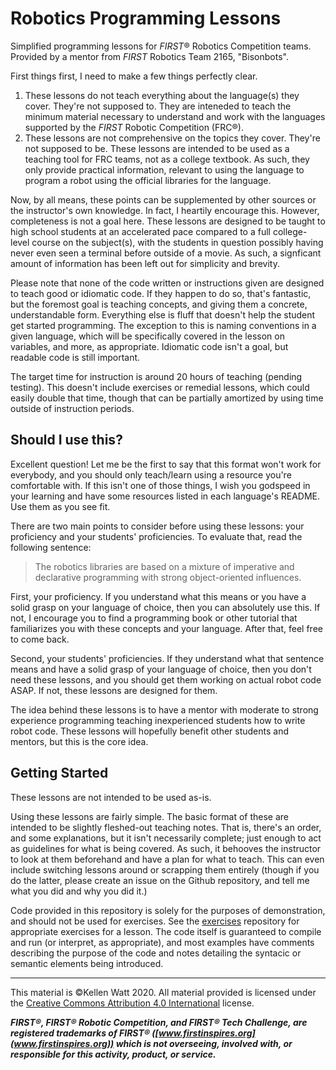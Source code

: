 # Robotics Programming Lessons
Simplified programming lessons for *FIRST*® Robotics Competition teams. 
Provided by a mentor from *FIRST* Robotics Team 2165, "Bisonbots".

First things first, I need to make a few things perfectly clear. 
1. These lessons do not teach everything about the language(s) they cover. They're 
not supposed to. They are inteneded to teach the minimum material necessary to understand 
and work with the languages supported by the *FIRST* Robotic Competition (FRC®). 
2. These lessons are not comprehensive on the topics they cover. They're not 
supposed to be. These lessons are intended to be used as a teaching tool for FRC 
teams, not as a college textbook. As such, they only provide practical information, 
relevant to using the language to program a robot using the official libraries 
for the language. 

Now, by all means, these points can be supplemented by other sources or the 
instructor's own knowledge. In fact, I heartily encourage this. However, 
completeness is not a goal here. These lessons are designed to be taught to 
high school students at an accelerated pace compared to a full college-level 
course on the subject(s), with the students in question possibly having never 
even seen a terminal before outside of a movie. As such, a signficant amount of 
information has been left out for simplicity and brevity.

Please note that none of the code written or instructions given are designed to
teach good or idiomatic code. If they happen to do so, that's fantastic, but
the foremost goal is teaching concepts, and giving them a concrete, understandable 
form. Everything else is fluff that doesn't help the student get started programming.
The exception to this is naming conventions in a given language, which will be 
specifically covered in the lesson on variables, and more, as appropriate. 
Idiomatic code isn't a goal, but readable code is still important.

The target time for instruction is around 20 hours of teaching (pending testing). This doesn't 
include exercises or remedial lessons, which could easily double that time, 
though that can be partially amortized by using time outside of instruction periods.

## Should I use this?
Excellent question! Let me be the first to say that this format won't work 
for everybody, and you should only teach/learn using a resource you're comfortable 
with. If this isn't one of those things, I wish you godspeed in your learning 
and have some resources listed in each language's README. Use them as you see fit.

There are two main points to consider before using these lessons: your proficiency 
and your students' proficiencies. To evaluate that, read the following sentence:

> The robotics libraries are based on a mixture of imperative and declarative programming 
> with strong object-oriented influences.

First, your proficiency. If you understand what this means or you have a solid 
grasp on your language of choice, then you can absolutely use this. If not, I 
encourage you to find a programming book or other tutorial that familiarizes 
you with these concepts and your language. After that, feel free to come back.

Second, your students' proficiencies. If they understand what that sentence 
means and have a solid grasp of your language of choice, then you don't need 
these lessons, and you should get them working on actual robot code ASAP. If not,
these lessons are designed for them.

The idea behind these lessons is to have a mentor with moderate to strong experience
programming teaching inexperienced students how to write robot code. These lessons
will hopefully benefit other students and mentors, but this is the core idea.

## Getting Started
These lessons are not intended to be used as-is.

Using these lessons are fairly simple. The basic format of these are intended to 
be slightly fleshed-out teaching notes. That is, there's an order, and some 
explanations, but it isn't necessarily complete; just enough to act as guidelines 
for what is being covered. As such, it behooves the instructor to look at them 
beforehand and have a plan for what to teach. This can even include switching 
lessons around or scrapping them entirely (though if you do the latter, please create an issue on the 
Github repository, and tell me what you did and why you did it.)

Code provided in this repository is solely for the purposes of demonstration, and 
should not be used for exercises. See the [exercises](#) repository for appropriate 
exercises for a lesson. The code itself is guaranteed to compile and run (or 
interpret, as appropriate), and most examples have comments describing the purpose 
of the code and notes detailing the syntacic or semantic elements being introduced.

---

This material is ©Kellen Watt 2020. All material provided is licensed under the [Creative Commons Attribution 4.0 International](https://creativecommons.org/licenses/by/4.0/) license.

***FIRST®, FIRST® Robotic Competition, and FIRST® Tech Challenge, are registered
trademarks of FIRST® ([www.firstinspires.org](www.firstinspires.org)) which is not 
overseeing, involved with, or responsible for this activity, product, or service.***
